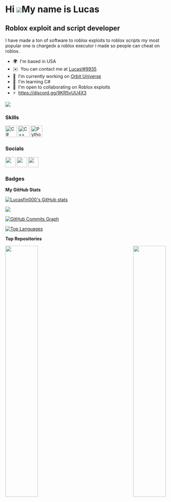 Hi ![](https://user-images.githubusercontent.com/18350557/176309783-0785949b-9127-417c-8b55-ab5a4333674e.gif)My name is Lucas
=============================================================================================================================

Roblox exploit and script developer
-----------------------------------

I have made a ton of software to roblox exploits to roblox scripts my most popular one is chargedx a roblox executor i made so people can cheat on roblox.

* 🌍  I'm based in USA
* ✉️  You can contact me at [Lucas!#9935](mailto:Lucas!#9935)
* 🚀  I'm currently working on [Orbit Universe](http://orbituniverse.com)
* 🧠  I'm learning C#
* 🤝  I'm open to collaborating on Roblox exploits
* ⚡  https://discord.gg/9KR5vUU4X3

<a href="https://www.github.com/Lucasfin000" target="_blank" rel="noreferrer"><img
src="https://img.shields.io/github/followers/Lucasfin000?logo=github&style=for-the-badge&color=3382ed&labelColor=171717" /></a>

### Skills


<p align="left">
<a href="https://docs.microsoft.com/en-us/dotnet/csharp/" target="_blank" rel="noreferrer"><img src="https://raw.githubusercontent.com/danielcranney/readme-generator/main/public/icons/skills/csharp-colored.svg" width="36" height="36" alt="C#" /></a>
<a href="https://docs.microsoft.com/en-us/cpp/?view=msvc-170" target="_blank" rel="noreferrer"><img src="https://raw.githubusercontent.com/danielcranney/readme-generator/main/public/icons/skills/cplusplus-colored.svg" width="36" height="36" alt="C++" /></a>
<a href="https://www.python.org/" target="_blank" rel="noreferrer"><img src="https://raw.githubusercontent.com/danielcranney/readme-generator/main/public/icons/skills/python-colored.svg" width="36" height="36" alt="Python" /></a>
</p>


### Socials

<p align="left"> <a href="https://discord.com/users/Lucas!#9935" target="_blank" rel="noreferrer"><img src="https://raw.githubusercontent.com/danielcranney/readme-generator/main/public/icons/socials/discord.svg" width="32" height="32" /></a> <a href="https://www.github.com/Lucasfin000" target="_blank" rel="noreferrer"><img src="https://raw.githubusercontent.com/danielcranney/readme-generator/main/public/icons/socials/github.svg" width="32" height="32" /></a> <a href="https://www.youtube.com/c/lucasfin000" target="_blank" rel="noreferrer"><img src="https://raw.githubusercontent.com/danielcranney/readme-generator/main/public/icons/socials/youtube.svg" width="32" height="32" /></a></p>

### Badges

<b>My GitHub Stats</b>

<a href="http://www.github.com/Lucasfin000"><img src="https://github-readme-stats.vercel.app/api?username=Lucasfin000&show_icons=true&hide=&count_private=true&title_color=ef4444&text_color=ffffff&icon_color=3382ed&bg_color=171717&hide_border=true&show_icons=true" alt="Lucasfin000's GitHub stats" /></a>

<a href="http://www.github.com/Lucasfin000"><img src="https://github-readme-streak-stats.herokuapp.com/?user=Lucasfin000&stroke=ffffff&background=171717&ring=ef4444&fire=ef4444&currStreakNum=ffffff&currStreakLabel=ef4444&sideNums=ffffff&sideLabels=ffffff&dates=ffffff&hide_border=true" /></a>

<a href="http://www.github.com/Lucasfin000"><img src="https://activity-graph.herokuapp.com/graph?username=Lucasfin000&bg_color=171717&color=ffffff&line=3382ed&point=ffffff&area_color=171717&area=true&hide_border=true&custom_title=GitHub%20Commits%20Graph" alt="GitHub Commits Graph" /></a>

<a href="https://github.com/Lucasfin000" align="left"><img src="https://github-readme-stats.vercel.app/api/top-langs/?username=Lucasfin000&langs_count=10&title_color=ef4444&text_color=ffffff&icon_color=3382ed&bg_color=171717&hide_border=true&locale=en&custom_title=Top%20%Languages" alt="Top Languages" /></a>

<b>Top Repositories</b>

<div width="100%" align="center"><a href="https://github.com/Lucasfin000/SpaceHub" align="left"><img align="left" width="45%" src="https://github-readme-stats.vercel.app/api/pin/?username=Lucasfin000&repo=SpaceHub&title_color=ef4444&text_color=ffffff&icon_color=3382ed&bg_color=171717&hide_border=true&locale=en" /></a><a href="https://github.com/Lucasfin000/ChargedX" align="right"><img align="right" width="45%" src="https://github-readme-stats.vercel.app/api/pin/?username=Lucasfin000&repo=ChargedX&title_color=ef4444&text_color=ffffff&icon_color=3382ed&bg_color=171717&hide_border=true&locale=en" /></a></div><br /><br /><br /><br /><br /><br /><br />
